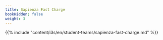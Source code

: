 ```yaml
---
title: Sapienza Fast Charge
bookHidden: false
weight: 3
---
```


{{% include "content/i3s/en/student-teams/sapienza-fast-charge.md" %}}